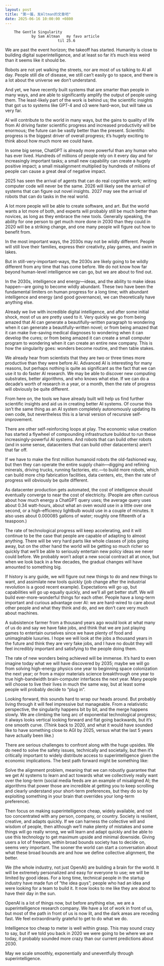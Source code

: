```yaml
---
layout: post        
title: "第一篇，发Altman的文章吧"
date: 2025-06-16 10:00:00 +0800
---
```


		The Gentle Singularity
				by Sam Altman   my favo article 
							til 25.6
We are past the event horizon; the takeoff has started. Humanity is close to building digital superintelligence, and at least so far it’s much less weird than it seems like it should be.

Robots are not yet walking the streets, nor are most of us talking to AI all day. People still die of disease, we still can’t easily go to space, and there is a lot about the universe we don’t understand.

And yet, we have recently built systems that are smarter than people in many ways, and are able to significantly amplify the output of people using them. The least-likely part of the work is behind us; the scientific insights that got us to systems like GPT-4 and o3 were hard-won, but will take us very far.

AI will contribute to the world in many ways, but the gains to quality of life from AI driving faster scientific progress and increased productivity will be enormous; the future can be vastly better than the present. Scientific progress is the biggest driver of overall progress; it’s hugely exciting to think about how much more we could have.

In some big sense, ChatGPT is already more powerful than any human who has ever lived. Hundreds of millions of people rely on it every day and for increasingly important tasks; a small new capability can create a hugely positive impact; a small misalignment multiplied by hundreds of millions of people can cause a great deal of negative impact.

2025 has seen the arrival of agents that can do real cognitive work; writing computer code will never be the same. 2026 will likely see the arrival of systems that can figure out novel insights. 2027 may see the arrival of robots that can do tasks in the real world.

A lot more people will be able to create software, and art. But the world wants a lot more of both, and experts will probably still be much better than novices, as long as they embrace the new tools. Generally speaking, the ability for one person to get much more done in 2030 than they could in 2020 will be a striking change, and one many people will figure out how to benefit from.

In the most important ways, the 2030s may not be wildly different. People will still love their families, express their creativity, play games, and swim in lakes.

But in still-very-important-ways, the 2030s are likely going to be wildly different from any time that has come before. We do not know how far beyond human-level intelligence we can go, but we are about to find out.

In the 2030s, intelligence and energy—ideas, and the ability to make ideas happen—are going to become wildly abundant. These two have been the fundamental limiters on human progress for a long time; with abundant intelligence and energy (and good governance), we can theoretically have anything else.

Already we live with incredible digital intelligence, and after some initial shock, most of us are pretty used to it. Very quickly we go from being amazed that AI can generate a beautifully-written paragraph to wondering when it can generate a beautifully-written novel; or from being amazed that it can make live-saving medical diagnoses to wondering when it can develop the cures; or from being amazed it can create a small computer program to wondering when it can create an entire new company. This is how the singularity goes: wonders become routine, and then table stakes.

We already hear from scientists that they are two or three times more productive than they were before AI. Advanced AI is interesting for many reasons, but perhaps nothing is quite as significant as the fact that we can use it to do faster AI research. We may be able to discover new computing substrates, better algorithms, and who knows what else. If we can do a decade’s worth of research in a year, or a month, then the rate of progress will obviously be quite different.

From here on, the tools we have already built will help us find further scientific insights and aid us in creating better AI systems. Of course this isn’t the same thing as an AI system completely autonomously updating its own code, but nevertheless this is a larval version of recursive self-improvement.

There are other self-reinforcing loops at play. The economic value creation has started a flywheel of compounding infrastructure buildout to run these increasingly-powerful AI systems. And robots that can build other robots (and in some sense, datacenters that can build other datacenters) aren’t that far off. 

If we have to make the first million humanoid robots the old-fashioned way, but then they can operate the entire supply chain—digging and refining minerals, driving trucks, running factories, etc.—to build more robots, which can build more chip fabrication facilities, data centers, etc, then the rate of progress will obviously be quite different.

As datacenter production gets automated, the cost of intelligence should eventually converge to near the cost of electricity. (People are often curious about how much energy a ChatGPT query uses; the average query uses about 0.34 watt-hours, about what an oven would use in a little over one second, or a high-efficiency lightbulb would use in a couple of minutes. It also uses about 0.000085 gallons of water; roughly one fifteenth of a teaspoon.)

The rate of technological progress will keep accelerating, and it will continue to be the case that people are capable of adapting to almost anything. There will be very hard parts like whole classes of jobs going away, but on the other hand the world will be getting so much richer so quickly that we’ll be able to seriously entertain new policy ideas we never could before. We probably won’t adopt a new social contract all at once, but when we look back in a few decades, the gradual changes will have amounted to something big.

If history is any guide, we will figure out new things to do and new things to want, and assimilate new tools quickly (job change after the industrial revolution is a good recent example). Expectations will go up, but capabilities will go up equally quickly, and we’ll all get better stuff. We will build ever-more-wonderful things for each other. People have a long-term important and curious advantage over AI: we are hard-wired to care about other people and what they think and do, and we don’t care very much about machines.

A subsistence farmer from a thousand years ago would look at what many of us do and say we have fake jobs, and think that we are just playing games to entertain ourselves since we have plenty of food and unimaginable luxuries. I hope we will look at the jobs a thousand years in the future and think they are very fake jobs, and I have no doubt they will feel incredibly important and satisfying to the people doing them.

The rate of new wonders being achieved will be immense. It’s hard to even imagine today what we will have discovered by 2035; maybe we will go from solving high-energy physics one year to beginning space colonization the next year; or from a major materials science breakthrough one year to true high-bandwidth brain-computer interfaces the next year. Many people will choose to live their lives in much the same way, but at least some people will probably decide to “plug in”.

Looking forward, this sounds hard to wrap our heads around. But probably living through it will feel impressive but manageable. From a relativistic perspective, the singularity happens bit by bit, and the merge happens slowly. We are climbing the long arc of exponential technological progress; it always looks vertical looking forward and flat going backwards, but it’s one smooth curve. (Think back to 2020, and what it would have sounded like to have something close to AGI by 2025, versus what the last 5 years have actually been like.)

There are serious challenges to confront along with the huge upsides. We do need to solve the safety issues, technically and societally, but then it’s critically important to widely distribute access to superintelligence given the economic implications. The best path forward might be something like:

Solve the alignment problem, meaning that we can robustly guarantee that we get AI systems to learn and act towards what we collectively really want over the long-term (social media feeds are an example of misaligned AI; the algorithms that power those are incredible at getting you to keep scrolling and clearly understand your short-term preferences, but they do so by exploiting something in your brain that overrides your long-term preference).

Then focus on making superintelligence cheap, widely available, and not too concentrated with any person, company, or country. Society is resilient, creative, and adapts quickly. If we can harness the collective will and wisdom of people, then although we’ll make plenty of mistakes and some things will go really wrong, we will learn and adapt quickly and be able to use this technology to get maximum upside and minimal downside. Giving users a lot of freedom, within broad bounds society has to decide on, seems very important. The sooner the world can start a conversation about what these broad bounds are and how we define collective alignment, the better.

We (the whole industry, not just OpenAI) are building a brain for the world. It will be extremely personalized and easy for everyone to use; we will be limited by good ideas. For a long time, technical people in the startup industry have made fun of “the idea guys”; people who had an idea and were looking for a team to build it. It now looks to me like they are about to have their day in the sun.

OpenAI is a lot of things now, but before anything else, we are a superintelligence research company. We have a lot of work in front of us, but most of the path in front of us is now lit, and the dark areas are receding fast. We feel extraordinarily grateful to get to do what we do.

Intelligence too cheap to meter is well within grasp. This may sound crazy to say, but if we told you back in 2020 we were going to be where we are today, it probably sounded more crazy than our current predictions about 2030.

May we scale smoothly, exponentially and uneventfully through superintelligence.
